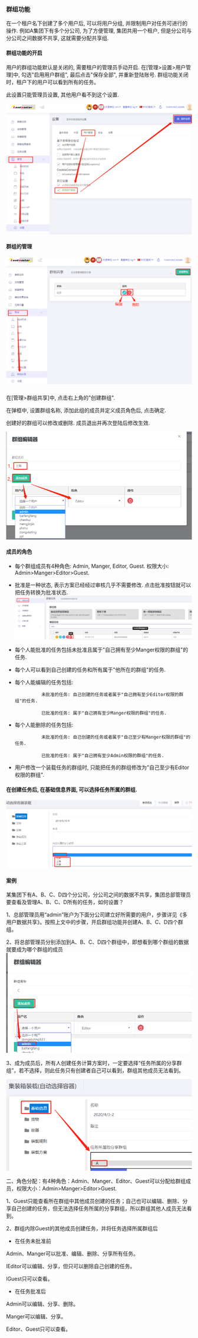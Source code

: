 ### 群组功能

在一个租户名下创建了多个用户后, 可以将用户分组, 并限制用户对任务可进行的操作. 例如A集团下有多个分公司, 为了方便管理, 集团共用一个租户, 但是分公司与分公司之间数据不共享, 这就需要分配共享组.

#### 群组功能的开启

用户的群组功能默认是关闭的, 需要租户的管理员手动开启. 在\[管理&gt;设置&gt;用户管理\]中, 勾选"启用用户群组", 最后点击"保存全部", 并重新登陆账号. 群组功能关闭时，租户下的用户可以看到所有的任务。

此设置只能管理员设置, 其他用户看不到这个设置.

![](/assets/dfasdgsdfgimport.png)

#### 群组的管理

##### ![](/assets/import.pnggfff)

在\[管理&gt;群组共享\]中, 点击右上角的"创建群组".

在弹框中, 设置群组名称, 添加此组的成员并定义成员角色后, 点击确定.

创建好的群组可以修改或删除. 成员退出并再次登陆后修改生效.

![](/assets/dfsfd)



#### 成员的角色

* 每个群组成员有4种角色: Admin, Manger, Editor, Guest. 权限大小: Admin&gt;Manger&gt;Editor&gt;Guest.

* 批准是一种状态, 表示方案已经经过审核几乎不需要修改. 点击批准按钮就可以把任务转换为批准状态.![](/assets/456656import.png)

* 每个人能批准的任务包括未批准且属于"自己拥有至少Manger权限的群组"的任务.

* 每个人可以看到自己创建的任务和所有属于"他所在的群组"的任务.

* 每个人能编辑的任务包括:

  ```
            未批准的任务: 自己创建的任务或者属于"自己拥有至少Editor权限的群组"的任务.

            已批准的任务: 属于"自己拥有至少Manger权限的群组"的任务.
  ```

* 每个人能删除的任务包括:

  ```
            未批准的任务: 自己创建的任务或者属于"自己至少有Manger权限的群组"的任务.

            已批准的任务: 属于"自己拥有至少Admin权限的群组"的任务.
  ```

* 用户修改一个装载任务的群组时, 只能把任务的群组修改为"自己至少有Editor权限的群组".

#### 在创建任务后, 在基础信息界面, 可以选择任务所属的群组.

![](/assets/fafgaimport.png)

#### 案例

某集团下有A、B、C、D四个分公司，分公司之间的数据不共享，集团总部管理员要查看及管理A、B、C、D所有的任务，如何设置？

1、总部管理员用“admin”账户为下面分公司建立好所需要的用户，步骤详见《多用户数据共享》。按照上文中的步骤，开启群组功能并创建A、B、C、D四个群组。

2、将总部管理员分别添加到A、B、C、D四个群组中，即想看到哪个群组的数据就要成为哪个群组的成员![](/assets/4985623232.png)

3、成为成员后，所有人创建任务计算方案时，一定要选择“任务所属的分享群组”，若不选择，则此任务只有创建者自己可以看到，群组其他成员无法看到。

![](/assets/995136655.png)

二、角色分配：有4种角色：Admin、Manger、Editor、Guest可以分配给群组成员，权限大小：Admin&gt;Manger&gt;Editor&gt;Guest.

1、Guest只能查看所在群组中其他成员创建的任务；自己也可以编辑、删除、分享自己创建的任务，但无法选择任务所属的分享群组，所以群组其他人成员无法看到。

2、群组内除Guest的其他成员创建任务，并将任务选择所属群组后

* 在任务未批准前

Admin、Manger可以批准、编辑、删除、分享所有任务。

lEditor可以编辑、分享，但只可以删除自己创建的任务。

lGuest只可以查看。

* 在任务批准后

Admin可以编辑、分享、删除。

Manger可以编辑、分享。

Editor、Guest只可以查看。

